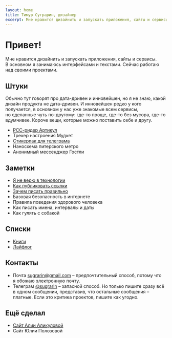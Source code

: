 ```yaml
---
layout: home
title: Тимур Суграрин, дизайнер
excerpt: Мне нравится дизайнить и запускать приложения, сайты и сервисы. В основном я занимаюсь интерфейсами и текстами.
---
```


# Привет! 

Мне нравится дизайнить и запускать приложения, сайты и сервисы. В основном я занимаюсь интерфейсами и текстами. Сейчас работаю над своими проектами.

## Штуки

Обычно тут говорят про дата-дривен и инновейшен, но я не знаю, какой дизайн продукта не дата-дривен. И инновейшен редко у кого получается, в основном у нас уже знакомые всем сервисы, но сделанные чуть по-другому: где-то проще, где-то без мусора, где-то вдумчивее. Короче вещи, которые можно поставить себе и другу.

- [РСС-ридер Артикул](https://artykul.org/)
- Трекер настроения Мудкет
- [Стикерпак для телеграма](https://t.me/addstickers/timojipack)
- Наносхема питерского метро
- Анонимный мессенджер Гостли 

## Заметки

- [Я не верю в технологии](/notes/low-tech/)
- [Как публиковать ссылки](/notes/links-design/)
- [Зачем писать правильно](/notes/reason-to-write-properly/)
- Базовая безопасность в интернете
- Правила поведения здорового человека 
- Как писать имена, интервалы и даты
- Как гулять с собакой

## Списки

- [Книги](/lists/books/)
- [Лайфлог](/lifelog/)

## Контакты

- Почта [sugrarin@gmail.com](mailto:sugrarin@gmail.com) – предпочтительный способ, потому что я обожаю электронную почту.
- Телеграм [@sugrarin](https://t.me/sugrarin) – запасной способ. Но только пишите сразу всё в одном сообщении, представив, что остальные сообщения – платные. Если это критика проектов, пишите как угодно.

## Ещё сделал

- [Сайт Алии Аликуловой](https://alikulova.ru/)
- Сайт Юлии Полозовой